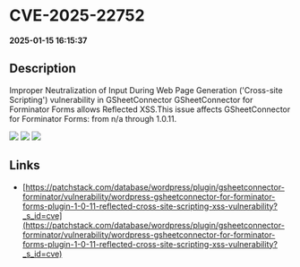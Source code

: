 # CVE-2025-22752

**2025-01-15 16:15:37**

## Description
Improper Neutralization of Input During Web Page Generation ('Cross-site Scripting') vulnerability in GSheetConnector GSheetConnector for Forminator Forms allows Reflected XSS.This issue affects GSheetConnector for Forminator Forms: from n/a through 1.0.11.

![](https://img.shields.io/static/v1?label=Score&message=7.1&color=red)
![](https://img.shields.io/static/v1?label=Severity&message=HIGH&color=red)
![](https://img.shields.io/static/v1?label=CWE&message=XSS&color=green)

## Links
- [https://patchstack.com/database/wordpress/plugin/gsheetconnector-forminator/vulnerability/wordpress-gsheetconnector-for-forminator-forms-plugin-1-0-11-reflected-cross-site-scripting-xss-vulnerability?_s_id=cve](https://patchstack.com/database/wordpress/plugin/gsheetconnector-forminator/vulnerability/wordpress-gsheetconnector-for-forminator-forms-plugin-1-0-11-reflected-cross-site-scripting-xss-vulnerability?_s_id=cve)
